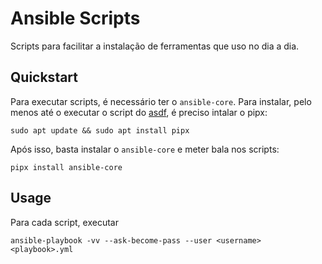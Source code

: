 # Ansible Scripts

Scripts para facilitar a instalação de ferramentas que uso no dia a dia. 

## Quickstart

Para executar scripts, é necessário ter o `ansible-core`. Para instalar, pelo menos até o executar o script do [asdf](./02-asdf.yml), é preciso intalar o pipx:

```shell
sudo apt update && sudo apt install pipx
```

Após isso, basta instalar o `ansible-core` e meter bala nos scripts:

```shell
pipx install ansible-core
```

## Usage

Para cada script, executar

```shell
ansible-playbook -vv --ask-become-pass --user <username> <playbook>.yml
```
